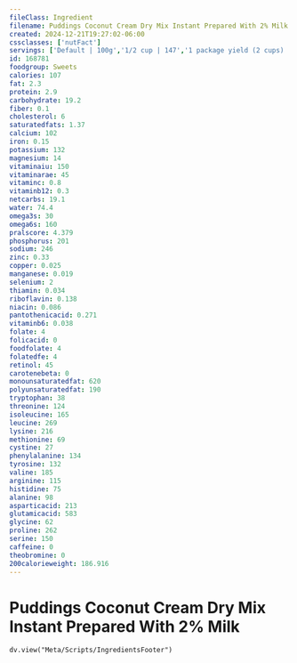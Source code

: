 ```yaml
---
fileClass: Ingredient
filename: Puddings Coconut Cream Dry Mix Instant Prepared With 2% Milk
created: 2024-12-21T19:27:02-06:00
cssclasses: ['nutFact']
servings: ['Default | 100g','1/2 cup | 147','1 package yield (2 cups) | 587']
id: 168781
foodgroup: Sweets
calories: 107
fat: 2.3
protein: 2.9
carbohydrate: 19.2
fiber: 0.1
cholesterol: 6
saturatedfats: 1.37
calcium: 102
iron: 0.15
potassium: 132
magnesium: 14
vitaminaiu: 150
vitaminarae: 45
vitaminc: 0.8
vitaminb12: 0.3
netcarbs: 19.1
water: 74.4
omega3s: 30
omega6s: 160
pralscore: 4.379
phosphorus: 201
sodium: 246
zinc: 0.33
copper: 0.025
manganese: 0.019
selenium: 2
thiamin: 0.034
riboflavin: 0.138
niacin: 0.086
pantothenicacid: 0.271
vitaminb6: 0.038
folate: 4
folicacid: 0
foodfolate: 4
folatedfe: 4
retinol: 45
carotenebeta: 0
monounsaturatedfat: 620
polyunsaturatedfat: 190
tryptophan: 38
threonine: 124
isoleucine: 165
leucine: 269
lysine: 216
methionine: 69
cystine: 27
phenylalanine: 134
tyrosine: 132
valine: 185
arginine: 115
histidine: 75
alanine: 98
asparticacid: 213
glutamicacid: 583
glycine: 62
proline: 262
serine: 150
caffeine: 0
theobromine: 0
200calorieweight: 186.916
---
```


# Puddings Coconut Cream Dry Mix Instant Prepared With 2% Milk

```dataviewjs
dv.view("Meta/Scripts/IngredientsFooter")
```